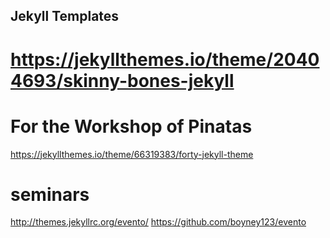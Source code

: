 Jekyll Templates
---


# https://jekyllthemes.io/theme/20404693/skinny-bones-jekyll


# For the Workshop of Pinatas
https://jekyllthemes.io/theme/66319383/forty-jekyll-theme


# seminars
http://themes.jekyllrc.org/evento/
https://github.com/boyney123/evento
